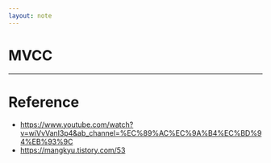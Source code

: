 ```yaml
---
layout: note
---
```


# MVCC







---




# Reference

- https://www.youtube.com/watch?v=wiVvVanI3p4&ab_channel=%EC%89%AC%EC%9A%B4%EC%BD%94%EB%93%9C
- https://mangkyu.tistory.com/53
